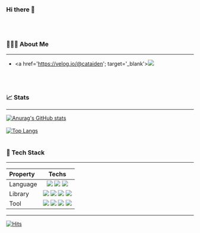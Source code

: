 ### Hi there 👋
<br>
<br>

### 🧑🏾‍💻 About Me
***
 - <a href='https://velog.io/@cataiden'; target='_blank'><img src='https://img.shields.io/badge/Velog-20C997?style=flat&logo=Velog&logoColor=fefefe'/></a>

<br>
<br>

### 📈 Stats
***
[![Anurag's GitHub stats](https://github-readme-stats.vercel.app/api?username=AidenLeeeee&show_icons=true&theme=radical)](https://github.com/anuraghazra/github-readme-stats)
<br>
<br>
[![Top Langs](https://github-readme-stats.vercel.app/api/top-langs/?username=AidenLeeeee&layout=compact&theme=radical)](https://github.com/anuraghazra/github-readme-stats)
<br>
<br>

### 🤖 Tech Stack
***

  |Property|Techs|
  |:---|:------------:|
  | Language | <img src='https://img.shields.io/badge/Python-3776AB?style=flat&logo=Python&logoColor=FCC624'/> <img src='https://img.shields.io/badge/HTML5-E34F26?style=flat&logo=HTML5&logoColor=FEFEFE'/>   <img src='https://img.shields.io/badge/CSS3-1572B6?style=flat&logo=CSS3&logoColor=FEFEFE'/> |
  | Library | <img src='https://img.shields.io/badge/Tensorflow-FF6F00?style=flat&logo=TensorFlow&logoColor=FCC624'/> <img src='https://img.shields.io/badge/Pandas-150458?style=flat&logo=pandas&logoColor=white'/> <img src='https://img.shields.io/badge/Numpy-013243?style=flat&logo=NumPy&logoColor=white'/> <img src='https://img.shields.io/badge/ScikitLearn-F7931E?style=flat&logo=scikit-learn&logoColor=white'/> |
  | Tool | <img src='https://img.shields.io/badge/git-F05032?style=flat&logo=Git&logoColor=white'/> <img src='https://img.shields.io/badge/GitHub-181717?style=flat&logo=GitHub&logoColor=white'/> <img src='https://img.shields.io/badge/Jupyter-F37626?style=flat&logo=Jupyter&logoColor=white'/> <img src='https://img.shields.io/badge/VS Code-fefefe?style=flat&logo=Visual Studio Code&logoColor=007ACC'/> |

***
[![Hits](https://hits.seeyoufarm.com/api/count/incr/badge.svg?url=https%3A%2F%2Fgithub.com%2FAidenLeeeee&count_bg=%2379C83D&title_bg=%23555555&icon=github.svg&icon_color=%23E7E7E7&title=hits&edge_flat=false)](https://hits.seeyoufarm.com)
